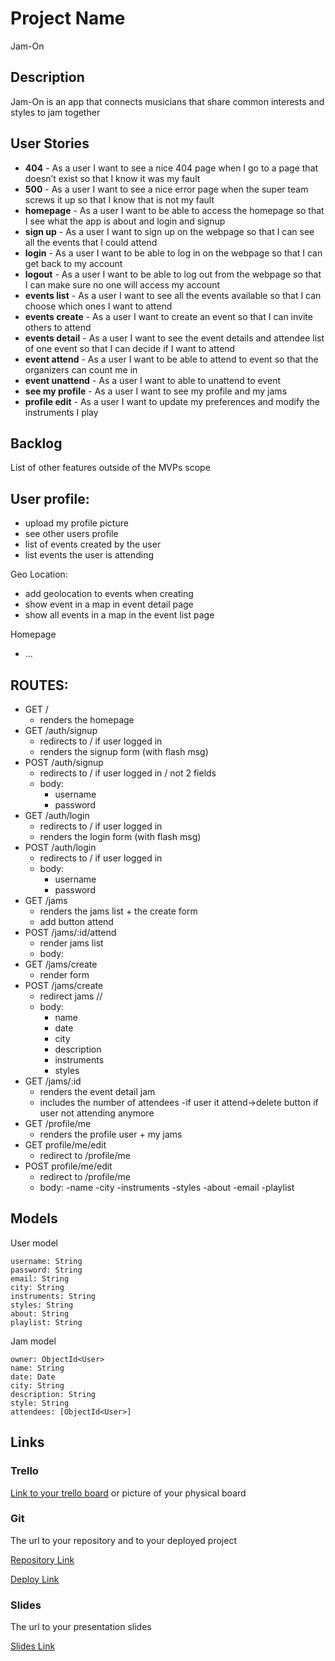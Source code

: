 # Project Name
Jam-On
## Description

Jam-On is an app that connects musicians that share common interests and styles to jam together

## User Stories
- **404** - As a user I want to see a nice 404 page when I go to a page that doesn’t exist so that I know it was my fault 
- **500** - As a user I want to see a nice error page when the super team screws it up so that I know that is not my fault
- **homepage** - As a user I want to be able to access the homepage so that I see what the app is about and login and signup
- **sign up** - As a user I want to sign up on the webpage so that I can see all the events that I could attend
- **login** - As a user I want to be able to log in on the webpage so that I can get back to my account
- **logout** - As a user I want to be able to log out from the webpage so that I can make sure no one will access my account
- **events list** - As a user I want to see all the events available so that I can choose which ones I want to attend
- **events create** - As a user I want to create an event so that I can invite others to attend
- **events detail** - As a user I want to see the event details and attendee list of one event so that I can decide if I want to attend 
- **event attend** - As a user I want to be able to attend to event so that the organizers can count me in
- **event unattend** - As a user I want to able to unattend to event 
- **see my profile** - As a user I want to see my profile and my jams
- **profile edit** - As a user I want to update my preferences and modify the instruments I play

## Backlog

List of other features outside of the MVPs scope

User profile:
- 
- upload my profile picture
- see other users profile
- list of events created by the user
- list events the user is attending

Geo Location:
- add geolocation to events when creating
- show event in a map in event detail page
- show all events in a map in the event list page

Homepage
- ...


## ROUTES:

- GET / 
  - renders the homepage
- GET /auth/signup
  - redirects to / if user logged in 
  - renders the signup form (with flash msg)
- POST /auth/signup
  - redirects to / if user logged in / not 2 fields 
  - body:
    - username
    - password
- GET /auth/login
  - redirects to / if user logged in
  - renders the login form (with flash msg)
- POST /auth/login
  - redirects to / if user logged in
  - body:
    - username
    - password
- GET /jams
  - renders the jams list + the create form
  - add button attend
- POST /jams/:id/attend
  - render jams list
  - body: 
- GET /jams/create
  - render form
- POST /jams/create 
  - redirect jams // 
  - body: 
    - name
    - date
    - city
    - description
    - instruments
    - styles
- GET /jams/:id 
  - renders the event detail jam
  - includes the number of attendees
  -if user it attend->delete button if user not attending anymore
- GET /profile/me
    - renders the profile user + my jams 
- GET profile/me/edit 
    - redirect to /profile/me
- POST profile/me/edit 
    - redirect to /profile/me
    - body: 
      -name
      -city
      -instruments
      -styles
      -about
      -email
      -playlist




## Models

User model
 
```
username: String
password: String
email: String
city: String
instruments: String
styles: String
about: String
playlist: String

```

Jam model

```
owner: ObjectId<User>
name: String
date: Date
city: String
description: String
style: String
attendees: [ObjectId<User>]
``` 

## Links

### Trello

[Link to your trello board](https://trello.com) or picture of your physical board

### Git

The url to your repository and to your deployed project

[Repository Link](http://github.com)

[Deploy Link](http://heroku.com)

### Slides

The url to your presentation slides

[Slides Link](http://slides.com)

